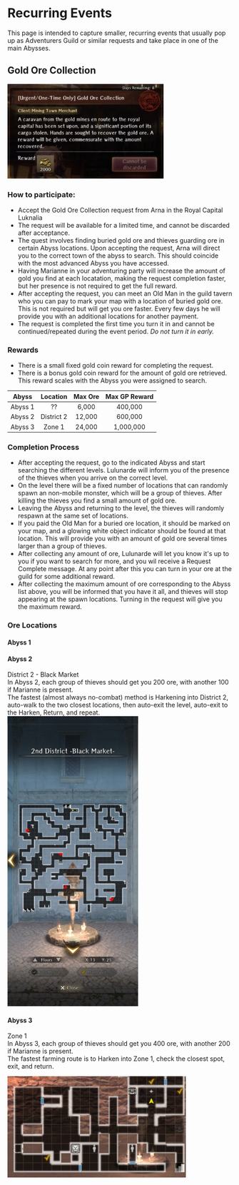 # Recurring Events 
This page is intended to capture smaller, recurring events that usually pop up as Adventurers Guild or similar requests and take place in one of the main Abysses. 

## Gold Ore Collection 
![](./img/gold-ore-request.jpg)

### How to participate: 
- Accept the Gold Ore Collection request from Arna in the Royal Capital Luknalia 
- The request will be available for a limited time, and cannot be discarded after acceptance. 
- The quest involves finding buried gold ore and thieves guarding ore in certain Abyss locations.  Upon accepting the request, Arna will direct you to the correct town of the abyss to search.  This should coincide with the most advanced Abyss you have accessed. 
- Having Marianne in your adventuring party will increase the amount of gold you find at each locatation, making the request completion faster, but her presence is not required to get the full reward.
- After accepting the request, you can meet an Old Man in the guild tavern who you can pay to mark your map with a location of buried gold ore.  This is not required but will get you ore faster.  Every few days he will provide you with an additional locations for another payment.
- The request is completed the first time you turn it in and cannot be continued/repeated during the event period.  *Do not turn it in early.*

### Rewards 
- There is a small fixed gold coin reward for completing the request. 
- There is a bonus gold coin reward for the amount of gold ore retrieved.  This reward scales with the Abyss you were assigned to search.  

| Abyss | Location | Max Ore | Max GP Reward | 
|:----:|:----:|:----:|:-----:| 
| Abyss 1 | ?? | 6,000 | 400,000 | 
| Abyss 2 | District 2 | 12,000 | 600,000 | 
| Abyss 3 | Zone 1 | 24,000 | 1,000,000 | 

### Completion Process
- After accepting the request, go to the indicated Abyss and start searching the different levels.  Lulunarde will inform you of the presence of the thieves when you arrive on the correct level. 
- On the level there will be a fixed number of locations that can randomly spawn an non-mobile monster, which will be a group of thieves. After killing the thieves you find a small amount of gold ore.  
- Leaving the Abyss and returning to the level, the thieves will randomly respawn at the same set of locations.  
- If you paid the Old Man for a buried ore location, it should be marked on your map, and a glowing white object indicator should be found at that location. This will provide you with an amount of gold ore several times larger than a group of thieves.  
- After collecting any amount of ore, Lulunarde will let you know it's up to you if you want to search for more, and you wil receive a Request Complete message.  At any point after this you can turn in your ore at the guild for some additional reward.  
- After collecting the maximum amount of ore corresponding to the Abyss list above, you will be informed that you have it all, and thieves will stop appearing at the spawn locations. Turning in the request will give you the maximum reward.
   
### Ore Locations
#### Abyss 1
<!-- ![](./img/gold-ore-abyss1_locations.jpg) -->

#### Abyss 2
District 2 - Black Market  
In Abyss 2, each group of thieves should get you 200 ore, with another 100 if Marianne is present.  
The fastest (almost always no-combat) method is Harkening into District 2, auto-walk to the two closest locations, then auto-exit the level, auto-exit to the Harken, Return, and repeat.  
![](./img/gold-ore-abyss2_locations.jpg)  

#### Abyss 3
Zone 1  
In Abyss 3, each group of thieves should get you 400 ore, with another 200 if Marianne is present.  
The fastest farming route is to Harken into Zone 1, check the closest spot, exit, and return.  

![](./img/gold-ore-abyss3_locations.jpg)
